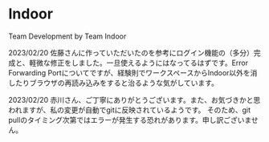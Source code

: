 # Indoor
Team Development by Team Indoor

2023/02/20
佐藤さんに作っていただいたのを参考にログイン機能の（多分）完成と、軽微な修正をしました。一旦使えるようにはなってるはずです。Error Forwarding Portについてですが、経験則でワークスペースからIndoor以外を消したりブラウザの再読み込みをすると治るような気がしています。

2023/02/20
赤川さん、ご丁寧にありがとうございます。また、お気づきかと思われますが、私の変更が自動でgitに反映されているようです。
そのため、git pullのタイミング次第ではエラーが発生する恐れがあります。申し訳ございません。